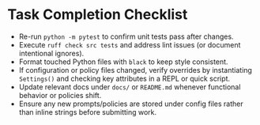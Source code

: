 # Task Completion Checklist
- Re-run `python -m pytest` to confirm unit tests pass after changes.
- Execute `ruff check src tests` and address lint issues (or document intentional ignores).
- Format touched Python files with `black` to keep style consistent.
- If configuration or policy files changed, verify overrides by instantiating `Settings()` and checking key attributes in a REPL or quick script.
- Update relevant docs under `docs/` or `README.md` whenever functional behavior or policies shift.
- Ensure any new prompts/policies are stored under config files rather than inline strings before submitting work.
